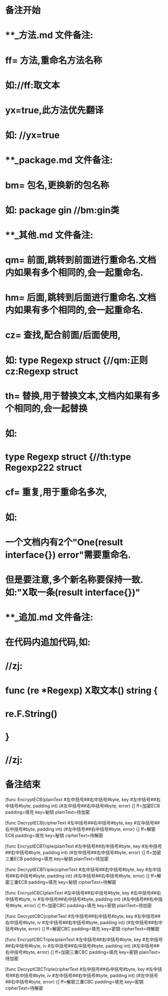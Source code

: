 # 备注开始
# **_方法.md 文件备注:
# ff= 方法,重命名方法名称
# 如://ff:取文本
#
# yx=true,此方法优先翻译
# 如: //yx=true


# **_package.md 文件备注:
# bm= 包名,更换新的包名称 
# 如: package gin //bm:gin类


# **_其他.md 文件备注:
# qm= 前面,跳转到前面进行重命名.文档内如果有多个相同的,会一起重命名.
# hm= 后面,跳转到后面进行重命名.文档内如果有多个相同的,会一起重命名.
# cz= 查找,配合前面/后面使用,
# 如: type Regexp struct {//qm:正则 cz:Regexp struct
#
# th= 替换,用于替换文本,文档内如果有多个相同的,会一起替换
# 如:
# type Regexp struct {//th:type Regexp222 struct
#
# cf= 重复,用于重命名多次,
# 如: 
# 一个文档内有2个"One(result interface{}) error"需要重命名.
# 但是要注意,多个新名称要保持一致. 如:"X取一条(result interface{})"


# **_追加.md 文件备注:
# 在代码内追加代码,如:
# //zj:
# func (re *Regexp) X取文本() string { 
#    re.F.String()
# }
# //zj:
# 备注结束

[func EncryptECB(plainText #左中括号##右中括号#byte, key #左中括号##右中括号#byte, padding int) (#左中括号##右中括号#byte, error) {]
ff=加密ECB
padding=填充
key=秘钥
plainText=待加密

[func DecryptECB(cipherText #左中括号##右中括号#byte, key #左中括号##右中括号#byte, padding int) (#左中括号##右中括号#byte, error) {]
ff=解密ECB
padding=填充
key=秘钥
cipherText=待解密

[func EncryptECBTriple(plainText #左中括号##右中括号#byte, key #左中括号##右中括号#byte, padding int) (#左中括号##右中括号#byte, error) {]
ff=加密三重ECB
padding=填充
key=秘钥
plainText=待加密

[func DecryptECBTriple(cipherText #左中括号##右中括号#byte, key #左中括号##右中括号#byte, padding int) (#左中括号##右中括号#byte, error) {]
ff=解密三重ECB
padding=填充
key=秘钥
cipherText=待解密

[func EncryptCBC(plainText #左中括号##右中括号#byte, key #左中括号##右中括号#byte, iv #左中括号##右中括号#byte, padding int) (#左中括号##右中括号#byte, error) {]
ff=加密CBC
padding=填充
key=密钥
plainText=待加密

[func DecryptCBC(cipherText #左中括号##右中括号#byte, key #左中括号##右中括号#byte, iv #左中括号##右中括号#byte, padding int) (#左中括号##右中括号#byte, error) {]
ff=解密CBC
padding=填充
key=密钥
cipherText=待解密

[func EncryptCBCTriple(plainText #左中括号##右中括号#byte, key #左中括号##右中括号#byte, iv #左中括号##右中括号#byte, padding int) (#左中括号##右中括号#byte, error) {]
ff=加密三重CBC
padding=填充
key=密钥
plainText=待加密

[func DecryptCBCTriple(cipherText #左中括号##右中括号#byte, key #左中括号##右中括号#byte, iv #左中括号##右中括号#byte, padding int) (#左中括号##右中括号#byte, error) {]
ff=解密三重CBC
padding=填充
key=密钥
cipherText=待解密
